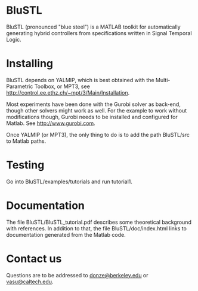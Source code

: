 # BluSTL
BluSTL (pronounced "blue steel") is a MATLAB toolkit for automatically generating hybrid controllers from specifications written in Signal Temporal Logic.

# Installing

BluSTL depends on YALMIP, which is best obtained with the Multi-Parametric Toolbox, or MPT3, see http://control.ee.ethz.ch/~mpt/3/Main/Installation.

Most experiments have been done with the Gurobi solver as
back-end, though other solvers might work as well. For the example to work without modifications
though, Gurobi needs to be installed and configured for Matlab. See http://www.gurobi.com.

Once YALMIP (or MPT3), the only thing to do is to add the path BluSTL/src to Matlab paths.

# Testing

Go into BluSTL/examples/tutorials and run tutorial1.

# Documentation

The file BluSTL/BluSTL_tutorial.pdf describes some theoretical background with references. In addition to that, the file BluSTL/doc/index.html links to documentation generated from the Matlab code. 

# Contact us

Questions are to be addressed to donze@berkeley.edu or vasu@caltech.edu.
